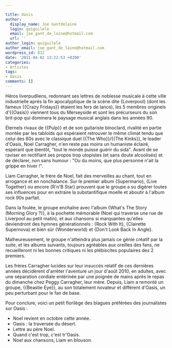 ```yaml
---

title: Oasis
author:
  display_name: Joe Gantdelaine
  login: guiguilele
  email: joe_gant_de_laine@hotmail.com
  url: ''
author_login: guiguilele
author_email: joe_gant_de_laine@hotmail.com
wordpress_id: 812
date: '2011-04-02 13:22:53 +0200'
categories:
- Artistes
tags:
- Oasis
comments: []
---
```

Héros liverpudliens, redonnant ses lettres de noblesse musicale à cette ville industrielle après la fin apocalyptique de la scène dite {Loverpool} (dont les fameux {{Crazy Fridays}} étaient les fers de lance), les 5 membres originels d'{{Oasis}} viennent tous du Merseyside et sont les précurseurs du son brit-pop qui dominera le paysage musical anglais dans les années 90.

Éternels rivaux de {{Pulp}} et de son guitariste binoclard, rivalité en partie montée par les tabloïds qui espéraient retrouver le même climat tendu que celui des 60s avec le classique duel {{The Who}}/{{The Kinks}}, le leader d'Oasis, Noel Carragher, n'en reste pas moins un humaniste éclairé, espérant que bientôt, "tout le monde puisse guérir du sida". Avant de se raviser en rectifiant ses propos trop utopistes (et sans doute alcoolisés) et de déclarer, non sans humour : "Ou du moins, que plus personne n'ait la grippe en hiver !".

Liam Carragher, le frère de Noel, fait des merveilles au chant, tout en arrogance et en nonchalance. Sur le premier album {Supermario}, {Live Together} ou encore {R'n'B Star} prouvent que le groupe a su digérer toutes ses influences pour en extraire la substantifique moelle et aboutir à l'album rock 90s parfait.

Dans la foulée, le groupe enchaîne avec l'album {What's The Story (Morning Glory ?)}, à la pochette mémorable (Noel qui traverse une rue de Liverpool au petit matin), et aux chansons si marquantes qu'elles deviendront des hymnes générationnels : {Rock With It}, {Clairette Supernova} et bien sûr {Wonderworld} et {Don't Look Back In Angle}.

Malheureusement, le groupe n'atteindra plus jamais ce génie créatif par la suite, et les albums suivants, toujours agréables aux oreilles des fans, ne recueilleront ni les bonnes critiques ni les plébiscites populaires des 2 premiers.

Les frères Carragher lucides sur leur insuccès relatif de ces dernières années décidèrent d'arrêter l'aventure un jour d'août 2010, en adultes, avec une séparation cordiale entérinée par une poignée de mains après le repas du dimanche chez Peggy Carragher, leur mère. Depuis, Liam a remonté un groupe, {{Beastie Eye}}, au son totalement novateur et différent d'Oasis, un peu perturbant pour le fan de base.

Pour conclure, voici un petit florilège des blagues préférées des journalistes sur Oasis :

- Noel revient en octobre cette année.
- Oasis : la traversée du désert.
- Lettre au père Noel.
- Quand c'est trop, c'est tr'Oasis.
- Noel aux chansons, Liam en blouson.

